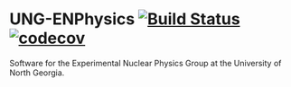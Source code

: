 # UNG-ENPhysics [![Build Status](https://travis-ci.org/naharrison/UNG-ENPhysics.svg?branch=master)](https://travis-ci.org/naharrison/UNG-ENPhysics) [![codecov](https://codecov.io/gh/naharrison/UNG-ENPhysics/branch/master/graph/badge.svg)](https://codecov.io/gh/naharrison/UNG-ENPhysics)
Software for the Experimental Nuclear Physics Group at the University of North Georgia.

